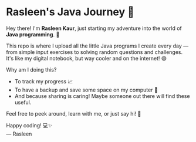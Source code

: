 # Rasleen's Java Journey 🚀

Hey there! I'm **Rasleen Kaur**, just starting my adventure into the world of **Java programming**. 🎉

This repo is where I upload all the little Java programs I create every day — from simple input exercises to solving random questions and challenges. It's like my digital notebook, but way cooler and on the internet! 😄

Why am I doing this?  
- To track my progress 📈  
- To have a backup and save some space on my computer 💾  
- And because sharing is caring! Maybe someone out there will find these useful.

Feel free to peek around, learn with me, or just say hi! 👋

Happy coding! 💻✨  
— Rasleen

